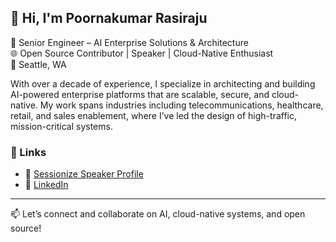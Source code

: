 ## 👋 Hi, I'm Poornakumar Rasiraju

🎯 Senior Engineer – AI Enterprise Solutions & Architecture  
🌐 Open Source Contributor | Speaker | Cloud-Native Enthusiast  
📍 Seattle, WA

With over a decade of experience, I specialize in architecting and building AI-powered enterprise platforms that are scalable, secure, and cloud-native. My work spans industries including telecommunications, healthcare, retail, and sales enablement, where I’ve led the design of high-traffic, mission-critical systems.

### 🔗 Links

- 🎤 [Sessionize Speaker Profile](https://sessionize.com/poornakumar-rasiraju/)
- 💼 [LinkedIn](https://www.linkedin.com/in/poornakumar-rasiraju/)

---

📫 Let’s connect and collaborate on AI, cloud-native systems, and open source!
